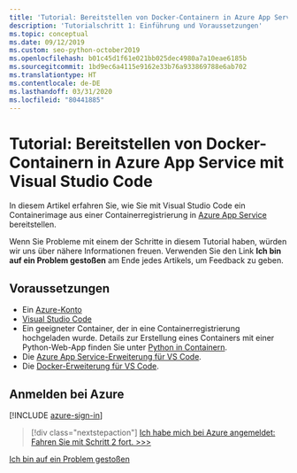 ```yaml
---
title: 'Tutorial: Bereitstellen von Docker-Containern in Azure App Service mit Visual Studio Code'
description: 'Tutorialschritt 1: Einführung und Voraussetzungen'
ms.topic: conceptual
ms.date: 09/12/2019
ms.custom: seo-python-october2019
ms.openlocfilehash: b01c45d1f61e021bb025dec4980a7a10eae6185b
ms.sourcegitcommit: 1bd9ec6a4115e9162e33b76a933869788e6ab702
ms.translationtype: HT
ms.contentlocale: de-DE
ms.lasthandoff: 03/31/2020
ms.locfileid: "80441885"
---
```

# <a name="tutorial-deploy-docker-containers-to-azure-app-service-with-visual-studio-code"></a>Tutorial: Bereitstellen von Docker-Containern in Azure App Service mit Visual Studio Code

In diesem Artikel erfahren Sie, wie Sie mit Visual Studio Code ein Containerimage aus einer Containerregistrierung in [Azure App Service](https://azure.microsoft.com/services/app-service/containers/) bereitstellen.

Wenn Sie Probleme mit einem der Schritte in diesem Tutorial haben, würden wir uns über nähere Informationen freuen. Verwenden Sie den Link **Ich bin auf ein Problem gestoßen** am Ende jedes Artikels, um Feedback zu geben.

## <a name="prerequisites"></a>Voraussetzungen

- Ein [Azure-Konto](https://azure.microsoft.com/free/?utm_source=campaign&utm_campaign=vscode-tutorial-docker-extension&mktingSource=vscode-tutorial-docker-extension)
- [Visual Studio Code](https://code.visualstudio.com/)
- Ein geeigneter Container, der in eine Containerregistrierung hochgeladen wurde. Details zur Erstellung eines Containers mit einer Python-Web-App finden Sie unter [Python in Containern](https://code.visualstudio.com/docs/containers/quickstart-python).
- Die [Azure App Service-Erweiterung für VS Code](https://marketplace.visualstudio.com/items?itemName=ms-azuretools.vscode-azureappservice).
- Die [Docker-Erweiterung für VS Code](https://marketplace.visualstudio.com/items?itemName=ms-azuretools.vscode-docker).

## <a name="sign-in-to-azure"></a>Anmelden bei Azure

[!INCLUDE [azure-sign-in](includes/azure-sign-in.md)]

> [!div class="nextstepaction"]
> [Ich habe mich bei Azure angemeldet: Fahren Sie mit Schritt 2 fort. >>>](tutorial-deploy-containers-02.md)

[Ich bin auf ein Problem gestoßen](https://www.research.net/r/PWZWZ52?tutorial=vscode-appservice-containers&step=01-verify-prerequisites)
